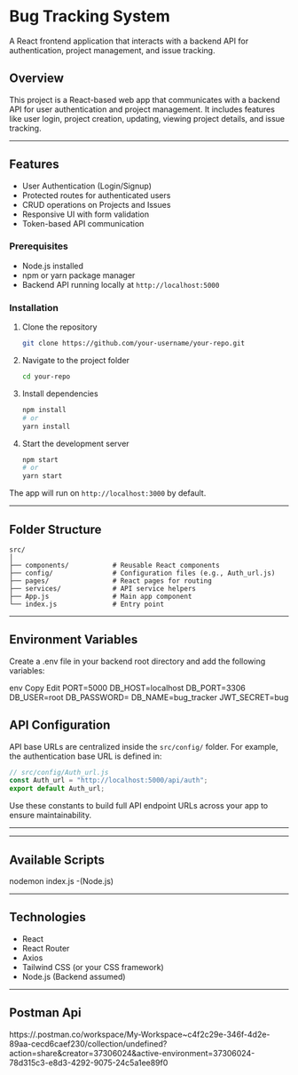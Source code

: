 
# Bug Tracking System

A React frontend application that interacts with a backend API for authentication, project management, and issue tracking.



## Overview

This project is a React-based web app that communicates with a backend API for user authentication and project management. It includes features like user login, project creation, updating, viewing project details, and issue tracking.

---

## Features

* User Authentication (Login/Signup)
* Protected routes for authenticated users
* CRUD operations on Projects and Issues
* Responsive UI with form validation
* Token-based API communication



### Prerequisites

* Node.js installed 
* npm or yarn package manager
* Backend API running locally at `http://localhost:5000`

### Installation

1. Clone the repository

   ```bash
   git clone https://github.com/your-username/your-repo.git
   ```

2. Navigate to the project folder

   ```bash
   cd your-repo
   ```

3. Install dependencies

   ```bash
   npm install
   # or
   yarn install
   ```

4. Start the development server

   ```bash
   npm start
   # or
   yarn start
   ```

The app will run on `http://localhost:3000` by default.

---

## Folder Structure

```
src/
│
├── components/           # Reusable React components
├── config/               # Configuration files (e.g., Auth_url.js)
├── pages/                # React pages for routing
├── services/             # API service helpers
├── App.js                # Main app component
└── index.js              # Entry point
```

---
## Environment Variables
Create a .env file in your backend root directory and add the following variables:

env
Copy
Edit
PORT=5000
DB_HOST=localhost
DB_PORT=3306
DB_USER=root
DB_PASSWORD=
DB_NAME=bug_tracker
JWT_SECRET=bug

## API Configuration

API base URLs are centralized inside the `src/config/` folder. For example, the authentication base URL is defined in:

```js
// src/config/Auth_url.js
const Auth_url = "http://localhost:5000/api/auth";
export default Auth_url;
```

Use these constants to build full API endpoint URLs across your app to ensure maintainability.

---

---

## Available Scripts
nodemon index.js -(Node.js)


---

## Technologies

* React
* React Router
* Axios
* Tailwind CSS (or your CSS framework)
* Node.js (Backend assumed)

---
## Postman Api 
https://.postman.co/workspace/My-Workspace~c4f2c29e-346f-4d2e-89aa-cecd6caef230/collection/undefined?action=share&creator=37306024&active-environment=37306024-78d315c3-e8d3-4292-9075-24c5a1ee89f0



